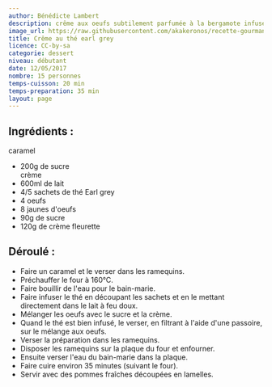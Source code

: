 ```yaml
---
author: Bénédicte Lambert
description: crême aux oeufs subtilement parfumée à la bergamote infusée
image_url: https://raw.githubusercontent.com/akakeronos/recette-gourmandignes/master/images/creme-the.jpg
title: Crême au thé earl grey
licence: CC-by-sa
categorie: dessert
niveau: débutant
date: 12/05/2017
nombre: 15 personnes
temps-cuisson: 20 min
temps-preparation: 35 min
layout: page
---
```


## Ingrédients :

caramel  
* 200g de sucre  
crème  
* 600ml de lait
* 4/5 sachets de thé Earl grey
* 4 oeufs
* 8 jaunes d'oeufs
* 90g de sucre
* 120g de crème fleurette

## Déroulé :

* Faire un caramel et le verser dans les ramequins.   
* Préchauffer le four à 160°C.   
* Faire bouillir de l'eau pour le bain-marie.  
* Faire infuser le thé en découpant les sachets et en le mettant directement dans le lait à feu doux.  
* Mélanger les oeufs avec le sucre et la crème.  
* Quand le thé est bien infusé, le verser, en filtrant à l'aide d'une passoire, sur le mélange aux oeufs.  
* Verser la préparation dans les ramequins.  
* Disposer les ramequins sur la plaque du four et enfourner.  
* Ensuite verser l'eau du bain-marie dans la plaque.  
* Faire cuire environ 35 minutes (suivant le four).  
* Servir avec des pommes fraîches découpées en lamelles.  
